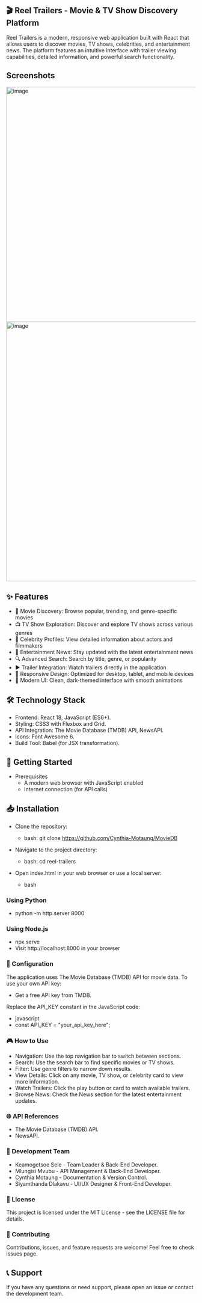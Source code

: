 ## 🎬 Reel Trailers - Movie & TV Show Discovery Platform

Reel Trailers is a modern, responsive web application built with React that allows users to discover movies, TV shows, celebrities, and entertainment news. The platform features an intuitive interface with trailer viewing capabilities, detailed information, and powerful search functionality.

## Screenshots
<img width="1587" height="625" alt="image" src="https://github.com/user-attachments/assets/2bf47461-70e8-4e23-9896-d3bab83e3736" />

<img width="1565" height="690" alt="image" src="https://github.com/user-attachments/assets/ca91ef71-fa7e-46fc-8a17-7aebbb30ae24" />


## ✨ Features
* 🎥 Movie Discovery: Browse popular, trending, and genre-specific movies
* 📺 TV Show Exploration: Discover and explore TV shows across various genres
* 🌟 Celebrity Profiles: View detailed information about actors and filmmakers
* 📰 Entertainment News: Stay updated with the latest entertainment news
* 🔍 Advanced Search: Search by title, genre, or popularity
* ▶️ Trailer Integration: Watch trailers directly in the application
* 📱 Responsive Design: Optimized for desktop, tablet, and mobile devices
* 🎨 Modern UI: Clean, dark-themed interface with smooth animations

## 🛠️ Technology Stack
* Frontend: React 18, JavaScript (ES6+).
* Styling: CSS3 with Flexbox and Grid.
* API Integration: The Movie Database (TMDB) API, NewsAPI.
* Icons: Font Awesome 6.
* Build Tool: Babel (for JSX transformation).

## 🚀 Getting Started
* Prerequisites
  - A modern web browser with JavaScript enabled
  - Internet connection (for API calls)

## 📥 Installation
* Clone the repository:
   - bash: git clone https://github.com/Cynthia-Motaung/MovieDB

* Navigate to the project directory:
  - bash: cd reel-trailers

* Open index.html in your web browser or use a local server:
  - bash

### Using Python
  - python -m http.server 8000

### Using Node.js
  - npx serve
  - Visit http://localhost:8000 in your browser

### 🔧 Configuration
The application uses The Movie Database (TMDB) API for movie data. To use your own API key:
* Get a free API key from TMDB.

Replace the API_KEY constant in the JavaScript code:
  - javascript
  - const API_KEY = "your_api_key_here";

### 🎮 How to Use
* Navigation: Use the top navigation bar to switch between sections.
* Search: Use the search bar to find specific movies or TV shows.
* Filter: Use genre filters to narrow down results.
* View Details: Click on any movie, TV show, or celebrity card to view more information.
* Watch Trailers: Click the play button or card to watch available trailers.
* Browse News: Check the News section for the latest entertainment updates.

### 🌐 API References
* The Movie Database (TMDB) API.
* NewsAPI.

### 👥 Development Team
* Keamogetsoe Sele - Team Leader & Back-End Developer.
* Mlungisi Mvubu - API Management & Back-End Developer.
* Cynthia Motaung - Documentation & Version Control.
* Siyamthanda Dlakavu - UI/UX Designer & Front-End Developer.

### 📄 License
This project is licensed under the MIT License - see the LICENSE file for details.

### 🤝 Contributing
Contributions, issues, and feature requests are welcome! Feel free to check issues page.

## 📞 Support
If you have any questions or need support, please open an issue or contact the development team.
